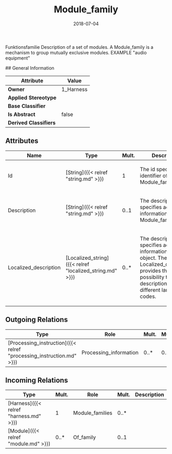 ﻿---
title: Module_family
toc: false
type: specs
date: "2018-07-04"
draft: false
specification: KBL
version: 2.5
documentType: "Recommendation"
elementType: Class
classes:
  - Module_family
menu_name: kbl-2.5
---
<p>Funktionsfamilie  Description of a set of modules.  A Module_family is a mechanism to group mutually exclusive modules. EXAMPLE "audio equipment"</p>
## General Information

| Attribute               | Value |
|-------------------------|-------|
| **Owner**               | 1_Harness |
| **Applied Stereotype**  |   |
| **Base Classifier**     |   |
| **Is Abstract**         | false |
| **Derived Classifiers** |   |

## Attributes
|  Name  |  Type  |  Mult.  |  Description  |  Owning Classifier  |
|--------|--------|---------|---------------|--------------|
|Id | [String]({{< relref "string.md" >}}) | 1 | <p>The id specifies the identifier of the Module_family.</p> | [Module_family]({{< relref "module_family.md" >}}) |
|Description | [String]({{< relref "string.md" >}}) | 0..1 | <p>The description specifies additional information about the Module_family.</p> | [Module_family]({{< relref "module_family.md" >}}) |
|Localized_description | [Localized_string]({{< relref "localized_string.md" >}}) | 0..* | <p> The description specifies additional information about the object. The Localized_description provides the possibility to define descriptions for different language codes.       </p> | [Module_family]({{< relref "module_family.md" >}}) |

## Outgoing Relations
|    Type  |   Role   |   Mult.   |   Mult.   |   Description   |
|----------|----------|-----------|-----------|-----------------|
| [Processing_instruction]({{< relref "processing_instruction.md" >}}) | Processing_information | 0..* | 0..1 |  |
##  Incoming Relations
|    Type  |   Mult.  |   Role    |   Mult.   |   Description  |
|----------|----------|-----------|-----------|----------------|
| [Harness]({{< relref "harness.md" >}}) | 1 | Module_families | 0..* |  |
| [Module]({{< relref "module.md" >}}) | 0..* | Of_family | 0..1 |  |
